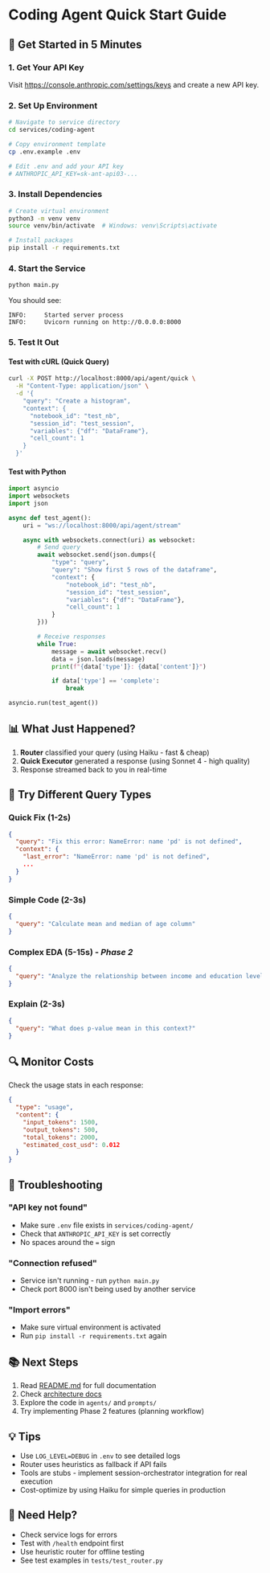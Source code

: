 # Coding Agent Quick Start Guide

## 🚀 Get Started in 5 Minutes

### 1. Get Your API Key

Visit https://console.anthropic.com/settings/keys and create a new API key.

### 2. Set Up Environment

```bash
# Navigate to service directory
cd services/coding-agent

# Copy environment template
cp .env.example .env

# Edit .env and add your API key
# ANTHROPIC_API_KEY=sk-ant-api03-...
```

### 3. Install Dependencies

```bash
# Create virtual environment
python3 -m venv venv
source venv/bin/activate  # Windows: venv\Scripts\activate

# Install packages
pip install -r requirements.txt
```

### 4. Start the Service

```bash
python main.py
```

You should see:
```
INFO:     Started server process
INFO:     Uvicorn running on http://0.0.0.0:8000
```

### 5. Test It Out

#### Test with cURL (Quick Query)

```bash
curl -X POST http://localhost:8000/api/agent/quick \
  -H "Content-Type: application/json" \
  -d '{
    "query": "Create a histogram",
    "context": {
      "notebook_id": "test_nb",
      "session_id": "test_session",
      "variables": {"df": "DataFrame"},
      "cell_count": 1
    }
  }'
```

#### Test with Python

```python
import asyncio
import websockets
import json

async def test_agent():
    uri = "ws://localhost:8000/api/agent/stream"

    async with websockets.connect(uri) as websocket:
        # Send query
        await websocket.send(json.dumps({
            "type": "query",
            "query": "Show first 5 rows of the dataframe",
            "context": {
                "notebook_id": "test_nb",
                "session_id": "test_session",
                "variables": {"df": "DataFrame"},
                "cell_count": 1
            }
        }))

        # Receive responses
        while True:
            message = await websocket.recv()
            data = json.loads(message)
            print(f"{data['type']}: {data['content']}")

            if data['type'] == 'complete':
                break

asyncio.run(test_agent())
```

## 📊 What Just Happened?

1. **Router** classified your query (using Haiku - fast & cheap)
2. **Quick Executor** generated a response (using Sonnet 4 - high quality)
3. Response streamed back to you in real-time

## 🎯 Try Different Query Types

### Quick Fix (1-2s)
```json
{
  "query": "Fix this error: NameError: name 'pd' is not defined",
  "context": {
    "last_error": "NameError: name 'pd' is not defined",
    ...
  }
}
```

### Simple Code (2-3s)
```json
{
  "query": "Calculate mean and median of age column"
}
```

### Complex EDA (5-15s) - *Phase 2*
```json
{
  "query": "Analyze the relationship between income and education level"
}
```

### Explain (2-3s)
```json
{
  "query": "What does p-value mean in this context?"
}
```

## 🔍 Monitor Costs

Check the usage stats in each response:

```json
{
  "type": "usage",
  "content": {
    "input_tokens": 1500,
    "output_tokens": 500,
    "total_tokens": 2000,
    "estimated_cost_usd": 0.012
  }
}
```

## 🐛 Troubleshooting

### "API key not found"
- Make sure `.env` file exists in `services/coding-agent/`
- Check that `ANTHROPIC_API_KEY` is set correctly
- No spaces around the `=` sign

### "Connection refused"
- Service isn't running - run `python main.py`
- Check port 8000 isn't being used by another service

### "Import errors"
- Make sure virtual environment is activated
- Run `pip install -r requirements.txt` again

## 📚 Next Steps

1. Read [README.md](./README.md) for full documentation
2. Check [architecture docs](../../docs/architecture-overview.md)
3. Explore the code in `agents/` and `prompts/`
4. Try implementing Phase 2 features (planning workflow)

## 💡 Tips

- Use `LOG_LEVEL=DEBUG` in `.env` to see detailed logs
- Router uses heuristics as fallback if API fails
- Tools are stubs - implement session-orchestrator integration for real execution
- Cost-optimize by using Haiku for simple queries in production

## 🤝 Need Help?

- Check service logs for errors
- Test with `/health` endpoint first
- Use heuristic router for offline testing
- See test examples in `tests/test_router.py`

